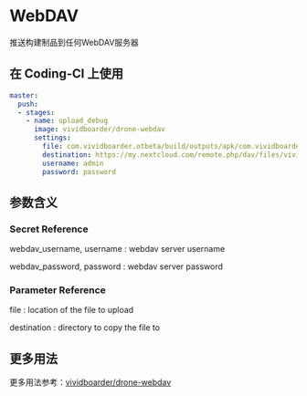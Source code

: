 # WebDAV

推送构建制品到任何WebDAV服务器

## 在 Coding-CI 上使用

```yml
master:
  push:
  - stages:
    - name: upload_debug
      image: vividboarder/drone-webdav
      settings:
        file: com.vividboarder.otbeta/build/outputs/apk/com.vividboarder.otbeta-debug.apk
        destination: https://my.nextcloud.com/remote.php/dav/files/vividboarder/Android/Apks/
        username: admin
        password: password
```

## 参数含义

### Secret Reference

webdav_username, username
: webdav server username

webdav_password, password
: webdav server password

### Parameter Reference

file
: location of the file to upload

destination
: directory to copy the file to

## 更多用法

更多用法参考：[vividboarder/drone-webdav](https://github.com/vividboarder/drone-webdav)
